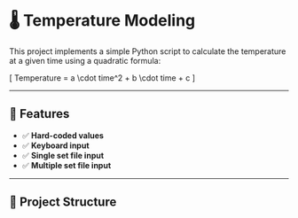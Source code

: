 # 🌡️ Temperature Modeling

This project implements a simple Python script to calculate the temperature at a given time using a quadratic formula:

\[
Temperature = a \cdot time^2 + b \cdot time + c
\]

---

## 🚀 Features
- ✅ **Hard-coded values**
- ✅ **Keyboard input**
- ✅ **Single set file input**
- ✅ **Multiple set file input**

---

## 📂 Project Structure
